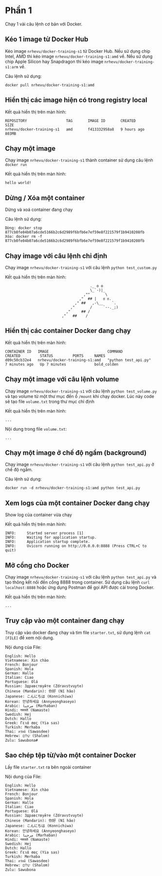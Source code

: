 # Phần 1
Chạy 1 vài câu lệnh cơ bản với Docker.

## Kéo 1 image từ Docker Hub
Kéo image `nrhevu/docker-training-s1` từ Docker Hub. Nếu sử dụng chip Intel, AMD thì kéo image `nrhevu/docker-training-s1:amd` về. Nếu sử dụng chip Apple Silicon hay Snapdragon thì kéo image `nrhevu/docker-training-s1:arm` về.

Câu lệnh sử dụng:
```
docker pull nrhevu/docker-training-s1:amd
```

## Hiển thị các image hiện có trong registry local
Kết quả hiển thị trên màn hình:
```
REPOSITORY                  TAG       IMAGE ID       CREATED       SIZE
nrhevu/docker-training-s1   amd       f413332958a8   9 hours ago   803MB
```

## Chạy một image
Chạy image `nrhevu/docker-training-s1` thành container sử dụng câu lệnh `docker run`

Kết quả hiển thị trên màn hình:
```
hello world!
```

## Dừng / Xóa một container
Dừng và xoá container đang chạy

Câu lệnh sử dụng:
```
Dừng: docker stop 877cb0fe04b07a6cde5166b2c6d2989f6bfb6e7ef59e8f221579f1b9410208fb
Xóa: docker rm -f 877cb0fe04b07a6cde5166b2c6d2989f6bfb6e7ef59e8f221579f1b9410208fb
```

## Chạy image với câu lệnh chỉ định
Chạy image `nrhevu/docker-training-s1` với câu lệnh `python test_custom.py`

Kết quả hiển thị trên màn hình:
```
                                       ._ o o
                                       \_`-)|_
                                    ,""       \
                                  ,"  ## |   ಠ ಠ.
                                ," ##   ,-\__    `.
                              ,"       /     `--._;)
                            ,"     ## /
                          ,"   ##    /
```

## Hiển thị các container Docker đang chạy
Kết quả hiển thị trên màn hình:
```
CONTAINER ID   IMAGE                           COMMAND                CREATED         STATUS         PORTS     NAMES
d09c50cb32e4   nrhevu/docker-training-s1:amd   "python test_api.py"   7 minutes ago   Up 7 minutes             bold_colden
```

## Chạy một image với câu lệnh volume
Chạy image `nrhevu/docker-training-s1` với câu lệnh `python test_volume.py` và tạo volume từ một thư mục đến ổ `/mount` khi chạy docker. Lúc này code sẽ tạo file `volume.txt` trong thư mục chỉ định

Kết quả hiển thị trên màn hình:
```
...
```
Nội dung trong file `volume.txt`:
```
...
```


## Chạy một image ở chế độ ngầm (background)
Chạy image `nrhevu/docker-training-s1` với câu lệnh `python test_api.py` ở chế độ ngầm.

Câu lệnh sử dụng:
```
docker run -d nrhevu/docker-training-s1:amd python test_api.py
```

## Xem logs của một container Docker đang chạy
Show log của container vừa chạy

Kết quả hiển thị trên màn hình:
```
INFO:     Started server process [1]
INFO:     Waiting for application startup.
INFO:     Application startup complete.
INFO:     Uvicorn running on http://0.0.0.0:8888 (Press CTRL+C to quit)
```

## Mở cổng cho Docker
Chạy image `nrhevu/docker-training-s1` với câu lệnh `python test_api.py` và tạo thông kết nối đến cổng 8888 trong container. Sử dụng câu lệnh `curl localhost:8888` hoặc ứng dụng Postman để gọi API được cài trong Docker.


Kết quả hiển thị trên màn hình:
```
...
```


## Truy cập vào một container đang chạy
Truy cập vào docker đang chạy và tìm file `starter.txt`, sử dụng lệnh `cat [FILE]` để xem nội dung.

Nội dung của File: 
```
English: Hello
Vietnamese: Xin chào
French: Bonjour
Spanish: Hola
German: Hallo
Italian: Ciao
Portuguese: Olá
Russian: Здравствуйте (Zdravstvuyte)
Chinese (Mandarin): 你好 (Nǐ hǎo)
Japanese: こんにちは (Konnichiwa)
Korean: 안녕하세요 (Annyeonghaseyo)
Arabic: مرحبا (Marhaban)
Hindi: नमस्ते (Namaste)
Swedish: Hej
Dutch: Hallo
Greek: Γειά σας (Yia sas)
Turkish: Merhaba
Thai: สวัสดี (Sawasdee)
Hebrew: שלום (Shalom)
Zulu: Sawubona#
```

## Sao chép tệp từ/vào một container Docker
Lấy file `starter.txt` ra bên ngoài container

Nội dung của File: 
```
English: Hello
Vietnamese: Xin chào
French: Bonjour
Spanish: Hola
German: Hallo
Italian: Ciao
Portuguese: Olá
Russian: Здравствуйте (Zdravstvuyte)
Chinese (Mandarin): 你好 (Nǐ hǎo)
Japanese: こんにちは (Konnichiwa)
Korean: 안녕하세요 (Annyeonghaseyo)
Arabic: مرحبا (Marhaban)
Hindi: नमस्ते (Namaste)
Swedish: Hej
Dutch: Hallo
Greek: Γειά σας (Yia sas)
Turkish: Merhaba
Thai: สวัสดี (Sawasdee)
Hebrew: שלום (Shalom)
Zulu: Sawubona
```